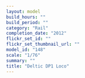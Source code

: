 ```yaml
---
layout: model
build_hours: ""
build_period: ""
category: "Rail"
completion_date: "2012"
flickr_set_id: ""
flickr_set_thumbnail_url: ""
model_id: "148"
scale: "1/76"
summary: ""
title: "Deltic DP1 Loco"
---
```



